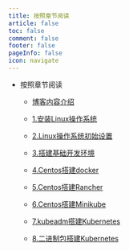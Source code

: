 ```yaml
---
title: 按照章节阅读
article: false
toc: false
comment: false
footer: false
pageInfo: false
icon: navigate
---
```


- 按照章节阅读

    - <a class="breadcrumb-link" href="centos7-chapter-0.博客内容介绍.html">博客内容介绍</a>

    - <a class="breadcrumb-link" href="centos7-chapter-1.安装Linux操作系统.html">1.安装Linux操作系统</a>

    - <a class="breadcrumb-link" href="centos7-chapter-2.Linux操作系统初始设置.html">2.Linux操作系统初始设置</a>

    - <a class="breadcrumb-link" href="centos7-chapter-3.搭建基础开发环境.html">3.搭建基础开发环境</a>

    - <a class="breadcrumb-link" href="centos7-chapter-4.Centos搭建docker.html">4.Centos搭建docker</a>

    - <a class="breadcrumb-link" href="centos7-chapter-5.Centos搭建Rancher.html">5.Centos搭建Rancher</a>

    - <a class="breadcrumb-link" href="centos7-chapter-6.Centos搭建Minikube.html">6.Centos搭建Minikube</a>

    - <a class="breadcrumb-link" href="centos7-chapter-7.kubeadm搭建Kubernetes.html">7.kubeadm搭建Kubernetes</a>

    - <a class="breadcrumb-link" href="centos7-chapter-8.二进制包搭建Kubernetes.html">8.二进制包搭建Kubernetes</a>

